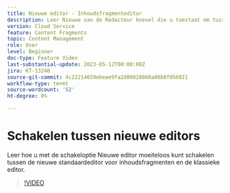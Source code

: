 ```yaml
---
title: Nieuwe editor - Inhoudsfragmenteditor
description: Leer Nieuwe van de Redacteur knevel die u toestaat om tussen de standaard Nieuwe redacteur van het Fragment van de Inhoud en de klassieke redacteur gemakkelijk te schakelen.
version: Cloud Service
feature: Content Fragments
topic: Content Management
role: User
level: Beginner
doc-type: Feature Video
last-substantial-update: 2023-05-12T00:00:00Z
jira: KT-13240
source-git-commit: 4c22214659ebeae9fa2d09828060a08b8f056821
workflow-type: tm+mt
source-wordcount: '52'
ht-degree: 0%

---
```



# Schakelen tussen nieuwe editors

Leer hoe u met de schakeloptie Nieuwe editor moeiteloos kunt schakelen tussen de nieuwe standaardeditor voor inhoudsfragmenten en de klassieke editor.

>[!VIDEO](https://video.tv.adobe.com/v/3419312/?learn=on)
